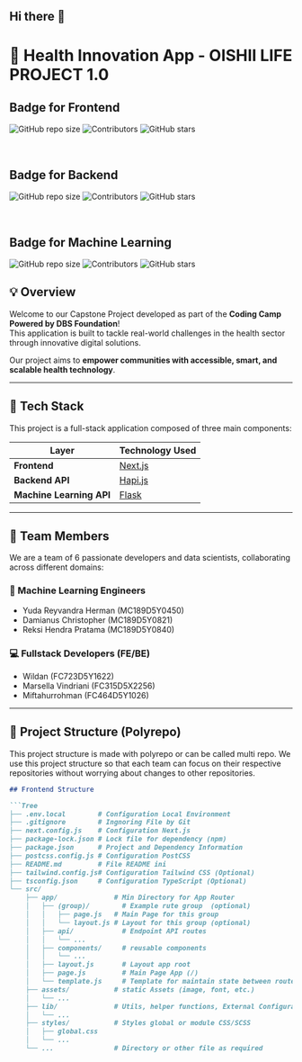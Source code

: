 ## Hi there 👋

# 🌱 Health Innovation App - OISHII LIFE PROJECT 1.0

## Badge for Frontend
![GitHub repo size](https://img.shields.io/github/repo-size/CAPSTONE-PROJECT-1-0/frontend)
![Contributors](https://img.shields.io/github/contributors/CAPSTONE-PROJECT-1-0/frontend)
![GitHub stars](https://img.shields.io/github/stars/CAPSTONE-PROJECT-1-0/frontend?style=social)

<br>

## Badge for Backend
![GitHub repo size](https://img.shields.io/github/repo-size/CAPSTONE-PROJECT-1-0/backend)
![Contributors](https://img.shields.io/github/contributors/CAPSTONE-PROJECT-1-0/backend)
![GitHub stars](https://img.shields.io/github/stars/CAPSTONE-PROJECT-1-0/backend?style=social)

<br>

## Badge for Machine Learning
![GitHub repo size](https://img.shields.io/github/repo-size/CAPSTONE-PROJECT-1-0/machine_learning)
![Contributors](https://img.shields.io/github/contributors/CAPSTONE-PROJECT-1-0/machine_learning)
![GitHub stars](https://img.shields.io/github/stars/CAPSTONE-PROJECT-1-0/machine_learning?style=social)

## 💡 Overview

Welcome to our Capstone Project developed as part of the **Coding Camp Powered by DBS Foundation**!  
This application is built to tackle real-world challenges in the health sector through innovative digital solutions.

Our project aims to **empower communities with accessible, smart, and scalable health technology**.

---

## 🚀 Tech Stack

This project is a full-stack application composed of three main components:

| Layer                   | Technology Used                     |
|-------------------------|-------------------------------------|
| **Frontend**            | [Next.js](https://nextjs.org/)      |
| **Backend API**         | [Hapi.js](https://hapi.dev/) |
| **Machine Learning API**| [Flask](https://flask.palletsprojects.com/) |

---

## 👥 Team Members

We are a team of 6 passionate developers and data scientists, collaborating across different domains:

### 🧠 Machine Learning Engineers
- Yuda Reyvandra Herman (MC189D5Y0450)
- Damianus Christopher (MC189D5Y0821)
- Reksi Hendra Pratama (MC189D5Y0840)

### 💻 Fullstack Developers (FE/BE)
- Wildan (FC723D5Y1622)
- Marsella Vindriani (FC315D5X2256)
- Miftahurrohman (FC464D5Y1026)

---

## 🔧 Project Structure (Polyrepo)
This project structure is made with polyrepo or can be called multi repo. We use this project structure so that each team can focus on their respective repositories without worrying about changes to other repositories.

```markdown
## Frontend Structure 

```Tree
├── .env.local        # Configuration Local Environment
├── .gitignore        # Ingnoring File by Git
├── next.config.js    # Configuration Next.js
├── package-lock.json # Lock file for dependency (npm)
├── package.json      # Project and Dependency Information 
├── postcss.config.js # Configuration PostCSS
├── README.md         # File README ini
├── tailwind.config.js# Configuration Tailwind CSS (Optional)
├── tsconfig.json     # Configuration TypeScript (Optional)
└── src/
    ├── app/              # Min Directory for App Router
    │   ├── (group)/        # Example rute group  (optional)
    │   │   ├── page.js   # Main Page for this group 
    │   │   └── layout.js # Layout for this group (optional)
    │   ├── api/            # Endpoint API routes
    │   │   └── ...
    │   ├── components/     # reusable components 
    │   │   └── ...
    │   ├── layout.js       # Layout app root 
    │   ├── page.js         # Main Page App (/)
    │   └── template.js     # Template for maintain state between route (optional)
    ├── assets/           # static Assets (image, font, etc.)
    │   └── ...
    ├── lib/              # Utils, helper functions, External Configuration
    │   └── ...
    ├── styles/           # Styles global or module CSS/SCSS
    │   ├── global.css
    │   └── ...
    └── ...               # Directory or other file as required
```



